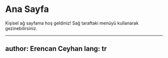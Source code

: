 # Ana Sayfa

Kişisel ağ sayfama hoş geldiniz! Sağ taraftaki menüyü kullanarak gezinebilirsiniz.

---
author: Erencan Ceyhan
lang: tr
---
